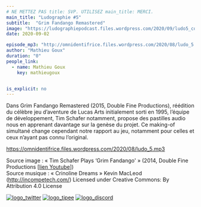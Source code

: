 ```yaml
---
# NE METTEZ PAS title: SVP. UTILISEZ main_title: MERCI.
main_title: "Ludographie #5"
subtitle:  "Grim Fandango Remastered"
image: "https://ludographiepodcast.files.wordpress.com/2020/09/ludo5_couv.png"
date: 2020-09-02

episode_mp3: "http://omnidentifrice.files.wordpress.com/2020/08/ludo_5.mp3"
author: "Mathieu Goux"
duration: "0"
people_link: 
  - name: Mathieu Goux
    key: mathieugoux


is_explicit: no
---
```


<PodcastHeader/>

<!-- ECRIRE LA DESCRIPTION DE L'EPISODE SOUS CETTE LIGNE -->
<p>Dans Grim Fandango Remastered (2015, Double Fine Productions), réédition du célèbre jeu d’aventure de Lucas Arts initialement sorti en 1995, l’équipe de développement, Tim Schafer notamment, propose des pastilles audio nous en apprenant davantage sur la genèse du projet. Ce making-of simultané change cependant notre rapport au jeu, notamment pour celles et ceux n’ayant pas connu l’original.</p>
<p></p>
<a href="https://omnidentifrice.files.wordpress.com/2020/08/ludo_5.mp3" rel="nofollow">https://omnidentifrice.files.wordpress.com/2020/08/ludo_5.mp3</a>
 
<p>Source image : «&nbsp;Tim Schafer Plays ‘Grim Fandango'&nbsp;» (2014, Double Fine Productions [<a href="https://www.youtube.com/watch?v=d3IidGmVLo4" rel="nofollow">lien Youtube</a>])<br>
Source musique : «&nbsp;Crinoline Dreams&nbsp;» Kevin MacLeod (<a title="http://incompetech.com/" href="http://incompetech.com/" rel="nofollow">http://incompetech.com/</a>) Licensed under Creative Commons: By Attribution 4.0 License</p>


<tr>
<td><a href="https://twitter.com/Gouximan" rel="nofollow"><img src="https://ludographiepodcast.files.wordpress.com/2020/08/logo_twitter-1.png?w=750" alt="logo_twitter"></a></td>
<td><a href="http://fr.tipeee.com/calvinball" rel="nofollow"><img src="https://ludographiepodcast.files.wordpress.com/2020/08/logo_tipee-1.png?w=750" alt="logo_tipee"></a></td>
<td><a href="https://discord.com/invite/4RnA9v7" rel="nofollow"><img src="https://ludographiepodcast.files.wordpress.com/2020/08/logo_discord-1.png?w=750" alt="logo_discord"></a></td>
</tr>




